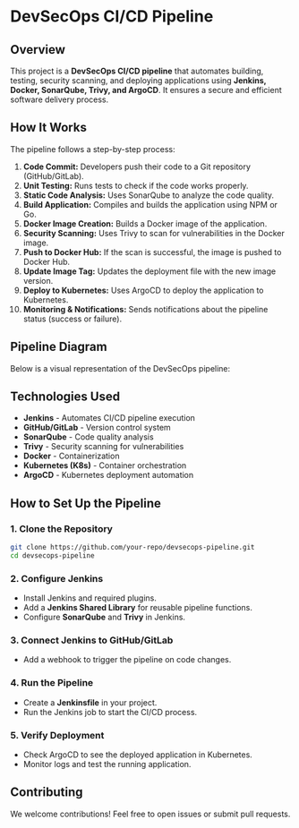 # DevSecOps CI/CD Pipeline

## Overview
This project is a **DevSecOps CI/CD pipeline** that automates building, testing, security scanning, and deploying applications using **Jenkins, Docker, SonarQube, Trivy, and ArgoCD**. It ensures a secure and efficient software delivery process.

## How It Works
The pipeline follows a step-by-step process:

1. **Code Commit:** Developers push their code to a Git repository (GitHub/GitLab).
2. **Unit Testing:** Runs tests to check if the code works properly.
3. **Static Code Analysis:** Uses SonarQube to analyze the code quality.
4. **Build Application:** Compiles and builds the application using NPM or Go.
5. **Docker Image Creation:** Builds a Docker image of the application.
6. **Security Scanning:** Uses Trivy to scan for vulnerabilities in the Docker image.
7. **Push to Docker Hub:** If the scan is successful, the image is pushed to Docker Hub.
8. **Update Image Tag:** Updates the deployment file with the new image version.
9. **Deploy to Kubernetes:** Uses ArgoCD to deploy the application to Kubernetes.
10. **Monitoring & Notifications:** Sends notifications about the pipeline status (success or failure).

## Pipeline Diagram
Below is a visual representation of the DevSecOps pipeline:

## Technologies Used
- **Jenkins** - Automates CI/CD pipeline execution
- **GitHub/GitLab** - Version control system
- **SonarQube** - Code quality analysis
- **Trivy** - Security scanning for vulnerabilities
- **Docker** - Containerization
- **Kubernetes (K8s)** - Container orchestration
- **ArgoCD** - Kubernetes deployment automation

## How to Set Up the Pipeline

### 1. Clone the Repository
```sh
git clone https://github.com/your-repo/devsecops-pipeline.git
cd devsecops-pipeline
```

### 2. Configure Jenkins
- Install Jenkins and required plugins.
- Add a **Jenkins Shared Library** for reusable pipeline functions.
- Configure **SonarQube** and **Trivy** in Jenkins.

### 3. Connect Jenkins to GitHub/GitLab
- Add a webhook to trigger the pipeline on code changes.

### 4. Run the Pipeline
- Create a **Jenkinsfile** in your project.
- Run the Jenkins job to start the CI/CD process.

### 5. Verify Deployment
- Check ArgoCD to see the deployed application in Kubernetes.
- Monitor logs and test the running application.

## Contributing
We welcome contributions! Feel free to open issues or submit pull requests.



